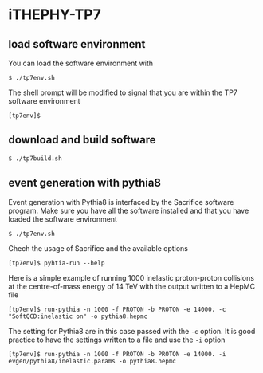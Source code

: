 # iTHEPHY-TP7

## load software environment
You can load the software environment with

`$ ./tp7env.sh`

The shell prompt will be modified to signal that you are within the TP7 software environment

`[tp7env]$`

## download and build software
`$ ./tp7build.sh`

## event generation with pythia8
Event generation with Pythia8 is interfaced by the Sacrifice software program.
Make sure you have all the software installed and that you have loaded the software environment

`$ ./tp7env.sh`

Chech the usage of Sacrifice and the available options

`[tp7env]$ pyhtia-run --help`

Here is a simple example of running 1000 inelastic proton-proton collisions at the centre-of-mass energy of 14 TeV with the output written to a HepMC file

`[tp7env]$ run-pythia -n 1000 -f PROTON -b PROTON -e 14000. -c "SoftQCD:inelastic on" -o pythia8.hepmc`

The setting for Pythia8 are in this case passed with the `-c` option. It is good practice to have the settings written to a file and use the `-i` option

`[tp7env]$ run-pythia -n 1000 -f PROTON -b PROTON -e 14000. -i evgen/pythia8/inelastic.params -o pythia8.hepmc`
